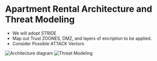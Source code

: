 # Apartment Rental Architecture and Threat Modeling 

- We will adopt STRIDE
- Map out Trust ZOONES, DMZ, and layers of encription to be applied.
- Consider Possible ATTACK Vectors


![Architecture diagram](https://github.com/user-attachments/assets/7ef371f9-cab5-4995-a9ae-a55bdeae71c4)
![Threat Modeling](https://github.com/user-attachments/assets/a8b040ad-c4ad-4598-abb5-b6e642356f90)
